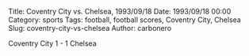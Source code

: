 Title: Coventry City vs. Chelsea, 1993/09/18
Date: 1993/09/18 00:00
Category: sports
Tags: football, football scores, Coventry City, Chelsea
Slug: coventry-city-vs-chelsea
Author: carbonero


Coventry City 1 - 1 Chelsea

